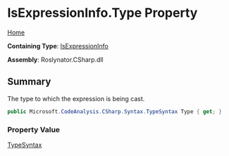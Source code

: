 # IsExpressionInfo\.Type Property

[Home](../../../../../README.md)

**Containing Type**: [IsExpressionInfo](../README.md)

**Assembly**: Roslynator\.CSharp\.dll

## Summary

The type to which the expression is being cast\.

```csharp
public Microsoft.CodeAnalysis.CSharp.Syntax.TypeSyntax Type { get; }
```

### Property Value

[TypeSyntax](https://docs.microsoft.com/en-us/dotnet/api/microsoft.codeanalysis.csharp.syntax.typesyntax)

